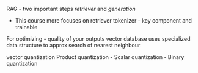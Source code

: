 RAG - two important steps *retriever*  and *generation*
* This course more focuses on retriever
tokenizer - key component and trainable

For optimizing - quality of your outputs
vector database uses specialized data structure to approx search of nearest neighbour

vector quantization
Product quantization - Scalar quantization - Binary quantization